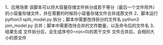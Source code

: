 1、应用场景
	该脚本可以将大容量存储文件拆分成若干等分（最后一个文件除外）的小容量存储文件，并在需要的时候将小容量存储文件合并成原文件
2、脚本运行
	python3 split_model.py		拆分；脚本中需更改待拆分的文件名
	python3 join_model.py		合并；脚本中需更改待合并的文件数量，以及命令后的文件名
3、结果生成
	文件拆分后，会生成序号0~n(n>0)的若干文件
	文件合并后，会相同大小的原文件
